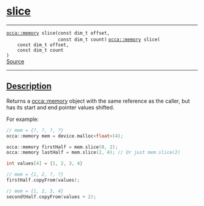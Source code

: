 
<h1 id="slice">
 <a href="#/api/memory/slice" class="anchor">
   <span>slice</span>
  </a>
</h1>

<div class="signature">

<hr>

  <div class="definition-container">
    <div class="definition">
      <code class="desktop-only"><a href="#/api/memory/">occa::memory</a> slice(<span class="token keyword">const</span> <span class="token keyword">dim&#95;t</span> offset,
                   <span class="token keyword">const</span> <span class="token keyword">dim&#95;t</span> count)</code>
      <code class="mobile-only"><a href="#/api/memory/">occa::memory</a> slice(
    <span class="token keyword">const</span> <span class="token keyword">dim&#95;t</span> offset,
    <span class="token keyword">const</span> <span class="token keyword">dim&#95;t</span> count
)</code>
      <div class="flex-spacing"></div>
      <a href="https://github.com/libocca/occa/blob/7d02eac1/include/occa/core/memory.hpp#L303" target="_blank">Source</a>
    </div>
    
  </div>

  <hr>
</div>


<h2 id="description">
 <a href="#/api/memory/slice?id=description" class="anchor">
   <span>Description</span>
  </a>
</h2>

Returns a [occa::memory](/api/memory/) object with the same reference as the caller,
but has its start and end pointer values shifted.

For example:

```cpp
// mem = {?, ?, ?, ?}
occa::memory mem = device.malloc<float>(4);

occa::memory firstHalf = mem.slice(0, 2);
occa::memory lastHalf = mem.slice(2, 4); // Or just mem.slice(2)

int values[4] = {1, 2, 3, 4}

// mem = {1, 2, ?, ?}
firstHalf.copyFrom(values);

// mem = {1, 2, 3, 4}
secondtHalf.copyFrom(values + 2);
```
